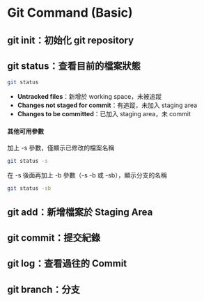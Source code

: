 # Git Command \(Basic\)

## git init：初始化 git repository <a id="git-status"></a>

## git status：查看目前的檔案狀態 <a id="git-status"></a>

```bash
git status
```

* **Untracked files**：新增於 working space，未被追蹤
* **Changes not staged for commit**：有追蹤，未加入 staging area
* **Changes to be committed**：已加入 staging area，未 commit

#### **其他可用參數**

加上 -s 參數，僅顯示已修改的檔案名稱

```bash
git status -s
```

在 -s 後面再加上 -b 參數（-s -b 或 -sb），顯示分支的名稱

```bash
git status -sb
```

## git add：新增檔案於 Staging Area <a id="git-add"></a>

## git commit：提交紀錄 <a id="git-commit"></a>

## git log：查看過往的 Commit <a id="git-log"></a>

## git branch：分支 <a id="git-branch"></a>

